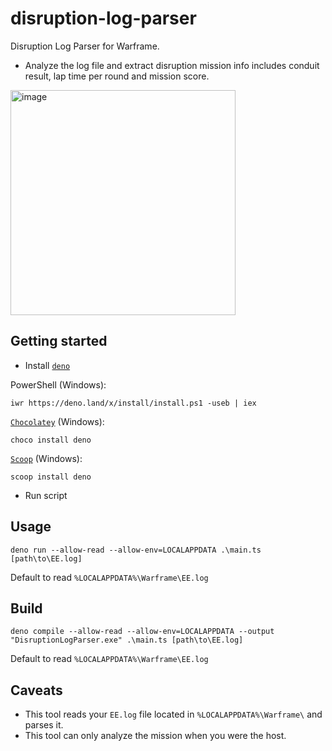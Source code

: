 # disruption-log-parser

Disruption Log Parser for Warframe.

- Analyze the log file and extract disruption mission info includes conduit result, lap time per round and mission score.

<img width="360" alt="image" src="https://user-images.githubusercontent.com/59867960/142774950-ec50218e-593a-4e3b-8f42-e4f80ea99180.png">

## Getting started

- Install [`deno`](https://deno.land/)

PowerShell (Windows):

```
iwr https://deno.land/x/install/install.ps1 -useb | iex
```

[`Chocolatey`](https://community.chocolatey.org/packages/deno) (Windows):

```
choco install deno
```

[`Scoop`](https://scoop.sh/) (Windows):

```
scoop install deno
```

- Run script

## Usage

```
deno run --allow-read --allow-env=LOCALAPPDATA .\main.ts [path\to\EE.log]
```

Default to read `%LOCALAPPDATA%\Warframe\EE.log`

## Build

```
deno compile --allow-read --allow-env=LOCALAPPDATA --output "DisruptionLogParser.exe" .\main.ts [path\to\EE.log]
```

Default to read `%LOCALAPPDATA%\Warframe\EE.log`

## Caveats

- This tool reads your `EE.log` file located in `%LOCALAPPDATA%\Warframe\` and parses it.
- This tool can only analyze the mission when you were the host.
